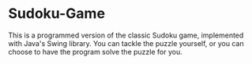 # Sudoku-Game
This is a programmed version of the classic Sudoku game, implemented with Java's Swing library. You can tackle the puzzle yourself, or you can choose to have the program solve the puzzle for you.
